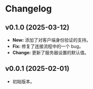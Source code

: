 # Changelog

## v0.1.0 (2025-03-12)

* **New:**  添加了对客户端身份验证的支持。
* **Fix:**  修复了连接流程中的一个 bug。
* **Change:**  更新了服务器设置的默认值。

## v0.0.1 (2025-02-01)

* 初始版本。